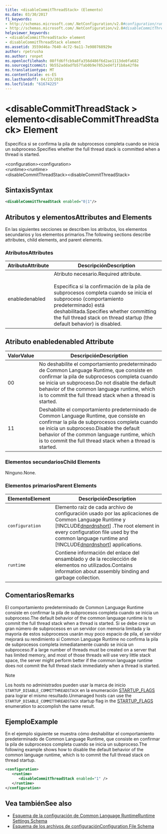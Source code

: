 ```yaml
---
title: <disableCommitThreadStack> (Elemento)
ms.date: 03/30/2017
f1_keywords:
- http://schemas.microsoft.com/.NetConfiguration/v2.0#configuration/runtime/disableCommitThreadStack
- http://schemas.microsoft.com/.NetConfiguration/v2.0#disableCommitThreadStack
helpviewer_keywords:
- <disableCommitThreadStack> element
- disableCommitThreadStack element
ms.assetid: 3559d46a-7640-4c72-9a11-7e980768929e
author: rpetrusha
ms.author: ronpet
ms.openlocfilehash: 08ffd6ffcb9a8fa356d486f6d2ae1113de0fa682
ms.sourcegitcommit: 9b552addadfb57fab0b9e7852ed4f1f1b8a42f8e
ms.translationtype: MT
ms.contentlocale: es-ES
ms.lasthandoff: 04/23/2019
ms.locfileid: "61674225"
---
```

# <a name="disablecommitthreadstack-element"></a><span data-ttu-id="9ac7a-102">\<disableCommitThreadStack > elemento</span><span class="sxs-lookup"><span data-stu-id="9ac7a-102">\<disableCommitThreadStack> Element</span></span>
<span data-ttu-id="9ac7a-103">Especifica si se confirma la pila de subprocesos completa cuando se inicia un subproceso.</span><span class="sxs-lookup"><span data-stu-id="9ac7a-103">Specifies whether the full thread stack is committed when a thread is started.</span></span>  
  
 <span data-ttu-id="9ac7a-104">\<configuration></span><span class="sxs-lookup"><span data-stu-id="9ac7a-104">\<configuration></span></span>  
<span data-ttu-id="9ac7a-105">\<runtime></span><span class="sxs-lookup"><span data-stu-id="9ac7a-105">\<runtime></span></span>  
<span data-ttu-id="9ac7a-106">\<disableCommitThreadStack></span><span class="sxs-lookup"><span data-stu-id="9ac7a-106">\<disableCommitThreadStack></span></span>  
  
## <a name="syntax"></a><span data-ttu-id="9ac7a-107">Sintaxis</span><span class="sxs-lookup"><span data-stu-id="9ac7a-107">Syntax</span></span>  
  
```xml  
<disableCommitThreadStack enabled="0|1"/>  
```  
  
## <a name="attributes-and-elements"></a><span data-ttu-id="9ac7a-108">Atributos y elementos</span><span class="sxs-lookup"><span data-stu-id="9ac7a-108">Attributes and Elements</span></span>  
 <span data-ttu-id="9ac7a-109">En las siguientes secciones se describen los atributos, los elementos secundarios y los elementos primarios.</span><span class="sxs-lookup"><span data-stu-id="9ac7a-109">The following sections describe attributes, child elements, and parent elements.</span></span>  
  
### <a name="attributes"></a><span data-ttu-id="9ac7a-110">Atributos</span><span class="sxs-lookup"><span data-stu-id="9ac7a-110">Attributes</span></span>  
  
|<span data-ttu-id="9ac7a-111">Atributo</span><span class="sxs-lookup"><span data-stu-id="9ac7a-111">Attribute</span></span>|<span data-ttu-id="9ac7a-112">Descripción</span><span class="sxs-lookup"><span data-stu-id="9ac7a-112">Description</span></span>|  
|---------------|-----------------|  
|<span data-ttu-id="9ac7a-113">enabled</span><span class="sxs-lookup"><span data-stu-id="9ac7a-113">enabled</span></span>|<span data-ttu-id="9ac7a-114">Atributo necesario.</span><span class="sxs-lookup"><span data-stu-id="9ac7a-114">Required attribute.</span></span><br /><br /> <span data-ttu-id="9ac7a-115">Especifica si la confirmación de la pila de subprocesos completa cuando se inicia el subproceso (comportamiento predeterminado) está deshabilitada.</span><span class="sxs-lookup"><span data-stu-id="9ac7a-115">Specifies whether committing the full thread stack on thread startup (the default behavior) is disabled.</span></span>|  
  
## <a name="enabled-attribute"></a><span data-ttu-id="9ac7a-116">Atributo enabled</span><span class="sxs-lookup"><span data-stu-id="9ac7a-116">enabled Attribute</span></span>  
  
|<span data-ttu-id="9ac7a-117">Valor</span><span class="sxs-lookup"><span data-stu-id="9ac7a-117">Value</span></span>|<span data-ttu-id="9ac7a-118">Descripción</span><span class="sxs-lookup"><span data-stu-id="9ac7a-118">Description</span></span>|  
|-----------|-----------------|  
|<span data-ttu-id="9ac7a-119">0</span><span class="sxs-lookup"><span data-stu-id="9ac7a-119">0</span></span>|<span data-ttu-id="9ac7a-120">No deshabilite el comportamiento predeterminado de Common Language Runtime, que consiste en confirmar la pila de subprocesos completa cuando se inicia un subproceso.</span><span class="sxs-lookup"><span data-stu-id="9ac7a-120">Do not disable the default behavior of the common language runtime, which is to commit the full thread stack when a thread is started.</span></span>|  
|<span data-ttu-id="9ac7a-121">1</span><span class="sxs-lookup"><span data-stu-id="9ac7a-121">1</span></span>|<span data-ttu-id="9ac7a-122">Deshabilite el comportamiento predeterminado de Common Language Runtime, que consiste en confirmar la pila de subprocesos completa cuando se inicia un subproceso.</span><span class="sxs-lookup"><span data-stu-id="9ac7a-122">Disable the default behavior of the common language runtime, which is to commit the full thread stack when a thread is started.</span></span>|  
  
### <a name="child-elements"></a><span data-ttu-id="9ac7a-123">Elementos secundarios</span><span class="sxs-lookup"><span data-stu-id="9ac7a-123">Child Elements</span></span>  
 <span data-ttu-id="9ac7a-124">Ninguno.</span><span class="sxs-lookup"><span data-stu-id="9ac7a-124">None.</span></span>  
  
### <a name="parent-elements"></a><span data-ttu-id="9ac7a-125">Elementos primarios</span><span class="sxs-lookup"><span data-stu-id="9ac7a-125">Parent Elements</span></span>  
  
|<span data-ttu-id="9ac7a-126">Elemento</span><span class="sxs-lookup"><span data-stu-id="9ac7a-126">Element</span></span>|<span data-ttu-id="9ac7a-127">Descripción</span><span class="sxs-lookup"><span data-stu-id="9ac7a-127">Description</span></span>|  
|-------------|-----------------|  
|`configuration`|<span data-ttu-id="9ac7a-128">Elemento raíz de cada archivo de configuración usado por las aplicaciones de Common Language Runtime y [!INCLUDE[dnprdnshort](../../../../../includes/dnprdnshort-md.md)] .</span><span class="sxs-lookup"><span data-stu-id="9ac7a-128">The root element in every configuration file used by the common language runtime and [!INCLUDE[dnprdnshort](../../../../../includes/dnprdnshort-md.md)] applications.</span></span>|  
|`runtime`|<span data-ttu-id="9ac7a-129">Contiene información del enlace del ensamblado y de la recolección de elementos no utilizados.</span><span class="sxs-lookup"><span data-stu-id="9ac7a-129">Contains information about assembly binding and garbage collection.</span></span>|  
  
## <a name="remarks"></a><span data-ttu-id="9ac7a-130">Comentarios</span><span class="sxs-lookup"><span data-stu-id="9ac7a-130">Remarks</span></span>  
 <span data-ttu-id="9ac7a-131">El comportamiento predeterminado de Common Language Runtime consiste en confirmar la pila de subprocesos completa cuando se inicia un subproceso.</span><span class="sxs-lookup"><span data-stu-id="9ac7a-131">The default behavior of the common language runtime is to commit the full thread stack when a thread is started.</span></span> <span data-ttu-id="9ac7a-132">Si se debe crear un gran número de subprocesos en un servidor con memoria limitada y la mayoría de estos subprocesos usarán muy poco espacio de pila, el servidor mejorará su rendimiento si Common Language Runtime no confirma la pila de subprocesos completa inmediatamente cuando se inicia un subproceso.</span><span class="sxs-lookup"><span data-stu-id="9ac7a-132">If a large number of threads must be created on a server that has limited memory, and most of those threads will use very little stack space, the server might perform better if the common language runtime does not commit the full thread stack immediately when a thread is started.</span></span>  
  
> [!NOTE]
>  <span data-ttu-id="9ac7a-133">Los hosts no administrados pueden usar la marca de inicio `STARTUP_DISABLE_COMMITTHREADSTACK` en la enumeración [STARTUP_FLAGS](../../../../../docs/framework/unmanaged-api/hosting/startup-flags-enumeration.md) para lograr el mismo resultado.</span><span class="sxs-lookup"><span data-stu-id="9ac7a-133">Unmanaged hosts can use the `STARTUP_DISABLE_COMMITTHREADSTACK` startup flag in the [STARTUP_FLAGS](../../../../../docs/framework/unmanaged-api/hosting/startup-flags-enumeration.md) enumeration to accomplish the same result.</span></span>  
  
## <a name="example"></a><span data-ttu-id="9ac7a-134">Ejemplo</span><span class="sxs-lookup"><span data-stu-id="9ac7a-134">Example</span></span>  
 <span data-ttu-id="9ac7a-135">En el ejemplo siguiente se muestra cómo deshabilitar el comportamiento predeterminado de Common Language Runtime, que consiste en confirmar la pila de subprocesos completa cuando se inicia un subproceso.</span><span class="sxs-lookup"><span data-stu-id="9ac7a-135">The following example shows how to disable the default behavior of the common language runtime, which is to commit the full thread stack on thread startup.</span></span>  
  
```xml  
<configuration>  
   <runtime>  
      <disableCommitThreadStack enabled="1" />  
   </runtime>  
</configuration>  
```  
  
## <a name="see-also"></a><span data-ttu-id="9ac7a-136">Vea también</span><span class="sxs-lookup"><span data-stu-id="9ac7a-136">See also</span></span>

- [<span data-ttu-id="9ac7a-137">Esquema de la configuración de Common Language Runtime</span><span class="sxs-lookup"><span data-stu-id="9ac7a-137">Runtime Settings Schema</span></span>](../../../../../docs/framework/configure-apps/file-schema/runtime/index.md)
- [<span data-ttu-id="9ac7a-138">Esquema de los archivos de configuración</span><span class="sxs-lookup"><span data-stu-id="9ac7a-138">Configuration File Schema</span></span>](../../../../../docs/framework/configure-apps/file-schema/index.md)
